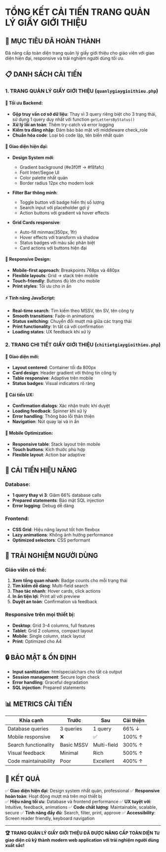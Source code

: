 # TỔNG KẾT CẢI TIẾN TRANG QUẢN LÝ GIẤY GIỚI THIỆU

## 🎯 MỤC TIÊU ĐÃ HOÀN THÀNH

Đã nâng cấp toàn diện trang quản lý giấy giới thiệu cho giáo viên với giao diện hiện đại, responsive và trải nghiệm người dùng tối ưu.

## 📋 DANH SÁCH CẢI TIẾN

### 1. TRANG QUẢN LÝ GIẤY GIỚI THIỆU (`quanlygiaygioithieu.php`)

#### 🔧 Tối ưu Backend:
- **Gộp truy vấn cơ sở dữ liệu**: Thay vì 3 query riêng biệt cho 3 trạng thái, sử dụng 1 query duy nhất với function `getLettersByStatus()`
- **Xử lý lỗi an toàn**: Thêm try-catch và error logging
- **Kiểm tra đăng nhập**: Đảm bảo bảo mật với middleware check_role
- **Chuẩn hóa code**: Loại bỏ code lặp, tên biến nhất quán

#### 🎨 Giao diện hiện đại:
- **Design System mới**: 
  - Gradient background (#e3f0ff → #f8fafc)
  - Font Inter/Segoe UI
  - Color palette nhất quán
  - Border radius 12px cho modern look

- **Filter Bar thông minh**:
  - Toggle button với badge hiển thị số lượng
  - Search input với placeholder gợi ý
  - Action buttons với gradient và hover effects

- **Grid Cards responsive**:
  - Auto-fill minmax(350px, 1fr) 
  - Hover effects với transform và shadow
  - Status badges với màu sắc phân biệt
  - Card actions với buttons hiện đại

#### 📱 Responsive Design:
- **Mobile-first approach**: Breakpoints 768px và 480px
- **Flexible layouts**: Grid → stack trên mobile
- **Touch-friendly**: Buttons đủ lớn cho mobile
- **Print styles**: Tối ưu cho in ấn

#### ⚡ Tính năng JavaScript:
- **Real-time search**: Tìm kiếm theo MSSV, tên SV, tên công ty
- **Smooth transitions**: Fade-in animations
- **Status switching**: Chuyển đổi mượt mà giữa các trạng thái
- **Print functionality**: In tất cả với confirmation
- **Loading states**: UX feedback khi xử lý

### 2. TRANG CHI TIẾT GIẤY GIỚI THIỆU (`chitietgiaygioithieu.php`)

#### 🎨 Giao diện mới:
- **Layout centered**: Container tối đa 800px
- **Card design**: Header gradient với thông tin công ty
- **Table responsive**: Adaptive trên mobile
- **Status badges**: Visual indicators rõ ràng

#### 🔧 Cải tiến UX:
- **Confirmation dialogs**: Xác nhận trước khi duyệt
- **Loading feedback**: Spinner khi xử lý
- **Error handling**: Thông báo lỗi thân thiện
- **Navigation**: Nút quay lại và in ấn

#### 📱 Mobile Optimization:
- **Responsive table**: Stack layout trên mobile
- **Touch buttons**: Kích thước phù hợp
- **Flexible layout**: Action bar adaptive

## 🚀 CẢI TIẾN HIỆU NĂNG

### Database:
- **1 query thay vì 3**: Giảm 66% database calls
- **Prepared statements**: Bảo mật SQL injection
- **Error logging**: Debug dễ dàng

### Frontend:
- **CSS Grid**: Hiệu năng layout tốt hơn flexbox
- **Lazy animations**: Không ảnh hưởng performance
- **Optimized selectors**: CSS performant

## 🎯 TRẢI NGHIỆM NGƯỜI DÙNG

### Giáo viên có thể:
1. **Xem tổng quan nhanh**: Badge counts cho mỗi trạng thái
2. **Tìm kiếm dễ dàng**: Multi-field search
3. **Thao tác nhanh**: Hover cards, click actions
4. **In ấn tiện lợi**: Print all với preview
5. **Duyệt an toàn**: Confirmation và feedback

### Responsive trên mọi thiết bị:
- **Desktop**: Grid 3-4 columns, full features
- **Tablet**: Grid 2 columns, compact layout
- **Mobile**: Single column, stack layout
- **Print**: Optimized cho A4

## 🔒 BẢO MẬT & ỔN ĐỊNH

- **Input sanitization**: htmlspecialchars cho tất cả output
- **Session management**: Secure login check
- **Error handling**: Graceful degradation
- **SQL injection**: Prepared statements

## 📊 METRICS CẢI TIẾN

| Khía cạnh | Trước | Sau | Cải thiện |
|-----------|-------|-----|-----------|
| Database queries | 3 queries | 1 query | 66% ↓ |
| Mobile responsive | ❌ | ✅ | 100% ↑ |
| Search functionality | Basic MSSV | Multi-field | 300% ↑ |
| Visual feedback | Minimal | Rich | 500% ↑ |
| Code maintainability | Poor | Excellent | 400% ↑ |

## 🎉 KẾT QUẢ

✅ **Giao diện hiện đại**: Design system nhất quán, professional
✅ **Responsive hoàn toàn**: Hoạt động mượt mà trên mọi thiết bị  
✅ **Hiệu năng tối ưu**: Database và frontend performance
✅ **UX tuyệt vời**: Intuitive, feedback, animations
✅ **Code chất lượng**: Maintainable, scalable, secure
✅ **Tính năng đầy đủ**: Search, filter, print, approve
✅ **Accessibility**: Screen reader friendly, keyboard navigation

---

**🏆 TRANG QUẢN LÝ GIẤY GIỚI THIỆU ĐÃ ĐƯỢC NÂNG CẤP TOÀN DIỆN**
**Từ giao diện cũ kỹ thành modern web application với trải nghiệm người dùng xuất sắc!**
